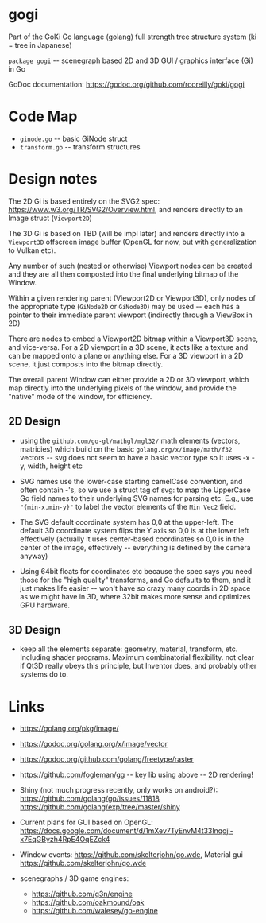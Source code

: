 # gogi
Part of the GoKi Go language (golang) full strength tree structure system (ki = tree in Japanese)

`package gogi` -- scenegraph based 2D and 3D GUI / graphics interface (Gi) in Go

GoDoc documentation: https://godoc.org/github.com/rcoreilly/goki/gogi


# Code Map

* `ginode.go` -- basic GiNode struct
* `transform.go` -- transform structures

# Design notes

The 2D Gi is based entirely on the SVG2 spec: https://www.w3.org/TR/SVG2/Overview.html, and renders directly to an Image struct (`Viewport2D`)

The 3D Gi is based on TBD (will be impl later) and renders directly into a `Viewport3D` offscreen image buffer (OpenGL for now, but with generalization to Vulkan etc).

Any number of such (nested or otherwise) Viewport nodes can be created and they are all then composted into the final underlying bitmap of the Window.

Within a given rendering parent (Viewport2D or Viewport3D), only nodes of the appropriate type (`GiNode2D` or `GiNode3D`) may be used -- each has a pointer to their immediate parent viewport (indirectly through a ViewBox in 2D)

There are nodes to embed a Viewport2D bitmap within a Viewport3D scene, and vice-versa.  For a 2D viewport in a 3D scene, it acts like a texture and can be mapped onto a plane or anything else.  For a 3D viewport in a 2D scene, it just composts into the bitmap directly.

The overall parent Window can either provide a 2D or 3D viewport, which map directly into the underlying pixels of the window, and provide the "native" mode of the window, for efficiency.

## 2D Design

* using the `github.com/go-gl/mathgl/mgl32/` math elements (vectors, matricies) which build on the basic `golang.org/x/image/math/f32` vectors -- svg does not seem to have a basic vector type so it uses -x -y, width, height etc

* SVG names use the lower-case starting camelCase convention, and often contain -'s, so we use a struct tag of svg: to map the UpperCase Go field names to their underlying SVG names for parsing etc.  E.g., use `"{min-x,min-y}"` to label the vector elements of the `Min Vec2` field.

* The SVG default coordinate system has 0,0 at the upper-left.  The default 3D coordinate system flips the Y axis so 0,0 is at the lower left effectively (actually it uses center-based coordinates so 0,0 is in the center of the image, effectively -- everything is defined by the camera anyway)

* Using 64bit floats for coordinates etc because the spec says you need those for the "high quality" transforms, and Go defaults to them, and it just makes life easier -- won't have so crazy many coords in 2D space as we might have in 3D, where 32bit makes more sense and optimizes GPU hardware.

## 3D Design

* keep all the elements separate: geometry, material, transform, etc.  Including shader programs.  Maximum combinatorial flexibility.  not clear if Qt3D really obeys this principle, but Inventor does, and probably other systems do to.


# Links

* https://golang.org/pkg/image/
* https://godoc.org/golang.org/x/image/vector
* https://godoc.org/github.com/golang/freetype/raster
* https://github.com/fogleman/gg -- key lib using above -- 2D rendering!

* Shiny (not much progress recently, only works on android?):  https://github.com/golang/go/issues/11818 https://github.com/golang/exp/tree/master/shiny

* Current plans for GUI based on OpenGL: https://docs.google.com/document/d/1mXev7TyEnvM4t33lnqoji-x7EqGByzh4RpE4OqEZck4

* Window events: https://github.com/skelterjohn/go.wde, Material gui https://github.com/skelterjohn/go.wde

* scenegraphs / 3D game engines: 
	+ https://github.com/g3n/engine
	+ https://github.com/oakmound/oak
	+ https://github.com/walesey/go-engine
